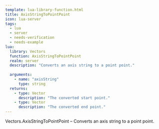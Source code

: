 ```yaml
---
template: lua-library-function.html
title: AxisStringToPointPoint
icon: lua-server
tags:
  - lua
  - server
  - needs-verification
  - needs-example
lua:
  library: Vectors
  function: AxisStringToPointPoint
  realm: server
  description: "Converts an axis string to a point point."
  
  arguments:
    - name: "axisString"
      type: string
  returns:
    - type: Vector
      description: "The converted start point."
    - type: Vector
      description: "The converted end point."
---
```


<div class="lua__search__keywords">
Vectors.AxisStringToPointPoint &#x2013; Converts an axis string to a point point.
</div>
